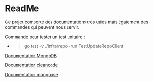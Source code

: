 # ReadMe

Ce projet comporte des documentations très utiles mais également des commandes qui peuvent nous servir.


Commande pour tester un test unitaire : 
- > go test -v ./infra/repo -run TestUpdateRepoClient

[Documentation MongoDB](https://www.mongodb.com/docs/mongodb-shell/run-commands/)

[Documentation cleancode](https://github.com/ryanmcdermott/clean-code-javascript)

[Documentation mongoose](https://mongoosejs.com/docs/typescript.html)
